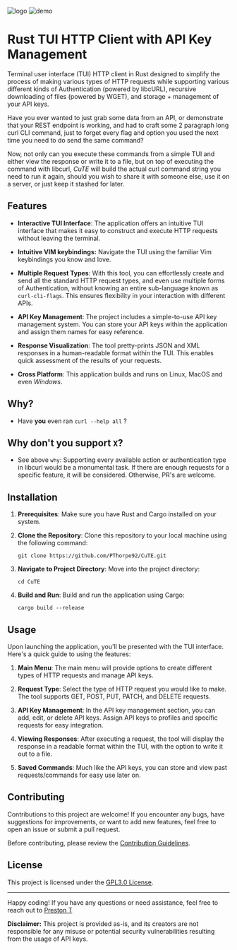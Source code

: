 ![logo](https://github.com/PThorpe92/CuTE/tree/main/test/logo.gif?raw=true)
![demo](https://github.com/PThorpe92/curl-tui-rs/assets/121899304/e50b009d-e766-48c8-9c6b-c1bbe07d00d2)



# Rust TUI HTTP Client with API Key Management


Terminal user interface (TUI) HTTP client in Rust designed to simplify the process of making various types of HTTP requests while supporting various different kinds of Authentication (powered by libcURL), recursive downloading of files (powered by WGET), and storage + management of your API keys.

Have you ever wanted to just grab some data from an API, or demonstrate that your REST endpoint is working, and had to craft some 2 paragraph long curl CLI command, just to forget every flag and option you used the next time you need to do send the same command? 

Now, not only can you execute these commands from a simple TUI and either view the response or write it to a file, but on top of executing the command with libcurl, _CuTE_ will build the actual curl command string you need to run it again, should you wish to share it with someone else, use it on a server, or just keep it stashed for later.

## Features

- **Interactive TUI Interface**: The application offers an intuitive TUI interface that makes it easy to construct and execute HTTP requests without leaving the terminal.

- **Intuitive VIM keybindings:**  Navigate the TUI using the familiar Vim keybindings you know and love.

- **Multiple Request Types**: With this tool, you can effortlessly create and send all the standard HTTP request types, and even use multiple forms of Authentication, without knowing an entire sub-language known as `curl-cli-flags`. This ensures flexibility in your interaction with different APIs.

- **API Key Management**: The project includes a simple-to-use API key management system. You can store your API keys within the application and assign them names for easy reference.

- **Response Visualization**: The tool pretty-prints JSON and XML responses in a human-readable format within the TUI. This enables quick assessment of the results of your requests.

- **Cross Platform**: This application builds and runs on Linux, MacOS and even _Windows_.


## Why?

- Have __you__ even ran `curl --help all` ?

## Why don't you support `X`?

- See above `why`: Supporting every available action or authentication type in libcurl would be a monumental task. If there are enough requests for a specific feature, it will be considered. Otherwise, PR's are welcome.


## Installation

1. **Prerequisites**: Make sure you have Rust and Cargo installed on your system.

2. **Clone the Repository**: Clone this repository to your local machine using the following command:
   ```
   git clone https://github.com/PThorpe92/CuTE.git
   ```

3. **Navigate to Project Directory**: Move into the project directory:
   ```
   cd CuTE
   ```

4. **Build and Run**: Build and run the application using Cargo:
   ```
   cargo build --release 
   ```

## Usage

Upon launching the application, you'll be presented with the TUI interface. Here's a quick guide to using the features:

1. **Main Menu**: The main menu will provide options to create different types of HTTP requests and manage API keys.

2. **Request Type**: Select the type of HTTP request you would like to make. The tool supports GET, POST, PUT, PATCH, and DELETE requests.

3. **API Key Management**: In the API key management section, you can add, edit, or delete API keys. Assign API keys to profiles and specific requests for easy integration.

4. **Viewing Responses**: After executing a request, the tool will display the response in a readable format within the TUI, with the option to write it out to a file.

5. **Saved Commands**: Much like the API keys, you can store and view past requests/commands for easy use later on.

## Contributing

Contributions to this project are welcome! If you encounter any bugs, have suggestions for improvements, or want to add new features, feel free to open an issue or submit a pull request.

Before contributing, please review the [Contribution Guidelines](CONTRIBUTING.md).

## License

This project is licensed under the [GPL3.0 License](LICENSE).

---

Happy coding! If you have any questions or need assistance, feel free to reach out to [Preston T](https://github.com/PThorpe92)

**Disclaimer:** This project is provided as-is, and its creators are not responsible for any misuse or potential security vulnerabilities resulting from the usage of API keys.
